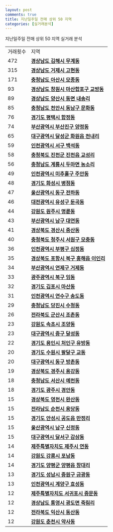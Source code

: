```yaml
---
layout: post
comments: true
title: 지난일주일 전매 상위 50 지역
categories: [실거래분석]
---
```


지난일주일 전매 상위 50 지역 실거래 분석

<table>
  <tr>
    <td>거래횟수</td>
    <td>지역</td>
  </tr>

  <tr>
    <td>472</td>
    <td colspan="4" style="font-weight: bold;"><a href="/실거래가/2021/05/29/48250.html">경상남도 김해시 무계동</a></td>
  </tr>

  <tr>
    <td>315</td>
    <td colspan="4" style="font-weight: bold;"><a href="/실거래가/2021/05/29/48310.html">경상남도 거제시 고현동</a></td>
  </tr>

  <tr>
    <td>171</td>
    <td colspan="4" style="font-weight: bold;"><a href="/실거래가/2021/05/29/44200.html">충청남도 아산시 모종동</a></td>
  </tr>

  <tr>
    <td>93</td>
    <td colspan="4" style="font-weight: bold;"><a href="/실거래가/2021/05/29/48125.html">경상남도 창원시 마산합포구 교방동</a></td>
  </tr>

  <tr>
    <td>89</td>
    <td colspan="4" style="font-weight: bold;"><a href="/실거래가/2021/05/29/48330.html">경상남도 양산시 동면 내송리</a></td>
  </tr>

  <tr>
    <td>85</td>
    <td colspan="4" style="font-weight: bold;"><a href="/실거래가/2021/05/29/44131.html">충청남도 천안시 동남구 문화동</a></td>
  </tr>

  <tr>
    <td>76</td>
    <td colspan="4" style="font-weight: bold;"><a href="/실거래가/2021/05/29/41220.html">경기도 평택시 합정동</a></td>
  </tr>

  <tr>
    <td>74</td>
    <td colspan="4" style="font-weight: bold;"><a href="/실거래가/2021/05/29/26230.html">부산광역시 부산진구 양정동</a></td>
  </tr>

  <tr>
    <td>65</td>
    <td colspan="4" style="font-weight: bold;"><a href="/실거래가/2021/05/29/27710.html">대구광역시 달성군 화원읍 천내리</a></td>
  </tr>

  <tr>
    <td>59</td>
    <td colspan="4" style="font-weight: bold;"><a href="/실거래가/2021/05/29/28260.html">인천광역시 서구 백석동</a></td>
  </tr>

  <tr>
    <td>58</td>
    <td colspan="4" style="font-weight: bold;"><a href="/실거래가/2021/05/29/43750.html">충청북도 진천군 진천읍 교성리</a></td>
  </tr>

  <tr>
    <td>56</td>
    <td colspan="4" style="font-weight: bold;"><a href="/실거래가/2021/05/29/44250.html">충청남도 계룡시 두마면 농소리</a></td>
  </tr>

  <tr>
    <td>49</td>
    <td colspan="4" style="font-weight: bold;"><a href="/실거래가/2021/05/29/28177.html">인천광역시 미추홀구 주안동</a></td>
  </tr>

  <tr>
    <td>48</td>
    <td colspan="4" style="font-weight: bold;"><a href="/실거래가/2021/05/29/41590.html">경기도 화성시 병점동</a></td>
  </tr>

  <tr>
    <td>47</td>
    <td colspan="4" style="font-weight: bold;"><a href="/실거래가/2021/05/29/31170.html">울산광역시 동구 전하동</a></td>
  </tr>

  <tr>
    <td>46</td>
    <td colspan="4" style="font-weight: bold;"><a href="/실거래가/2021/05/29/30200.html">대전광역시 유성구 둔곡동</a></td>
  </tr>

  <tr>
    <td>44</td>
    <td colspan="4" style="font-weight: bold;"><a href="/실거래가/2021/05/29/42130.html">강원도 원주시 명륜동</a></td>
  </tr>

  <tr>
    <td>43</td>
    <td colspan="4" style="font-weight: bold;"><a href="/실거래가/2021/05/29/26290.html">부산광역시 남구 대연동</a></td>
  </tr>

  <tr>
    <td>41</td>
    <td colspan="4" style="font-weight: bold;"><a href="/실거래가/2021/05/29/47290.html">경상북도 경산시 중산동</a></td>
  </tr>

  <tr>
    <td>40</td>
    <td colspan="4" style="font-weight: bold;"><a href="/실거래가/2021/05/29/43112.html">충청북도 청주시 서원구 모충동</a></td>
  </tr>

  <tr>
    <td>36</td>
    <td colspan="4" style="font-weight: bold;"><a href="/실거래가/2021/05/29/28237.html">인천광역시 부평구 십정동</a></td>
  </tr>

  <tr>
    <td>35</td>
    <td colspan="4" style="font-weight: bold;"><a href="/실거래가/2021/05/29/47113.html">경상북도 포항시 북구 흥해읍 이인리</a></td>
  </tr>

  <tr>
    <td>34</td>
    <td colspan="4" style="font-weight: bold;"><a href="/실거래가/2021/05/29/26470.html">부산광역시 연제구 거제동</a></td>
  </tr>

  <tr>
    <td>33</td>
    <td colspan="4" style="font-weight: bold;"><a href="/실거래가/2021/05/29/29170.html">광주광역시 북구 임동</a></td>
  </tr>

  <tr>
    <td>32</td>
    <td colspan="4" style="font-weight: bold;"><a href="/실거래가/2021/05/29/41570.html">경기도 김포시 마산동</a></td>
  </tr>

  <tr>
    <td>31</td>
    <td colspan="4" style="font-weight: bold;"><a href="/실거래가/2021/05/29/28185.html">인천광역시 연수구 송도동</a></td>
  </tr>

  <tr>
    <td>29</td>
    <td colspan="4" style="font-weight: bold;"><a href="/실거래가/2021/05/29/44270.html">충청남도 당진시 수청동</a></td>
  </tr>

  <tr>
    <td>26</td>
    <td colspan="4" style="font-weight: bold;"><a href="/실거래가/2021/05/29/45130.html">전라북도 군산시 조촌동</a></td>
  </tr>

  <tr>
    <td>23</td>
    <td colspan="4" style="font-weight: bold;"><a href="/실거래가/2021/05/29/42210.html">강원도 속초시 조양동</a></td>
  </tr>

  <tr>
    <td>23</td>
    <td colspan="4" style="font-weight: bold;"><a href="/실거래가/2021/05/29/27110.html">대구광역시 중구 달성동</a></td>
  </tr>

  <tr>
    <td>22</td>
    <td colspan="4" style="font-weight: bold;"><a href="/실거래가/2021/05/29/41461.html">경기도 용인시 처인구 유방동</a></td>
  </tr>

  <tr>
    <td>20</td>
    <td colspan="4" style="font-weight: bold;"><a href="/실거래가/2021/05/29/41115.html">경기도 수원시 팔달구 교동</a></td>
  </tr>

  <tr>
    <td>20</td>
    <td colspan="4" style="font-weight: bold;"><a href="/실거래가/2021/05/29/27140.html">대구광역시 동구 방촌동</a></td>
  </tr>

  <tr>
    <td>19</td>
    <td colspan="4" style="font-weight: bold;"><a href="/실거래가/2021/05/29/47130.html">경상북도 경주시 용강동</a></td>
  </tr>

  <tr>
    <td>18</td>
    <td colspan="4" style="font-weight: bold;"><a href="/실거래가/2021/05/29/44210.html">충청남도 서산시 예천동</a></td>
  </tr>

  <tr>
    <td>18</td>
    <td colspan="4" style="font-weight: bold;"><a href="/실거래가/2021/05/29/41610.html">경기도 광주시 경안동</a></td>
  </tr>

  <tr>
    <td>15</td>
    <td colspan="4" style="font-weight: bold;"><a href="/실거래가/2021/05/29/47230.html">경상북도 영천시 완산동</a></td>
  </tr>

  <tr>
    <td>15</td>
    <td colspan="4" style="font-weight: bold;"><a href="/실거래가/2021/05/29/46150.html">전라남도 순천시 용당동</a></td>
  </tr>

  <tr>
    <td>15</td>
    <td colspan="4" style="font-weight: bold;"><a href="/실거래가/2021/05/29/41550.html">경기도 안성시 공도읍 만정리</a></td>
  </tr>

  <tr>
    <td>15</td>
    <td colspan="4" style="font-weight: bold;"><a href="/실거래가/2021/05/29/31140.html">울산광역시 남구 신정동</a></td>
  </tr>

  <tr>
    <td>15</td>
    <td colspan="4" style="font-weight: bold;"><a href="/실거래가/2021/05/29/27290.html">대구광역시 달서구 감삼동</a></td>
  </tr>

  <tr>
    <td>14</td>
    <td colspan="4" style="font-weight: bold;"><a href="/실거래가/2021/05/29/50110.html">제주특별자치도 제주시 연동</a></td>
  </tr>

  <tr>
    <td>14</td>
    <td colspan="4" style="font-weight: bold;"><a href="/실거래가/2021/05/29/42150.html">강원도 강릉시 포남동</a></td>
  </tr>

  <tr>
    <td>14</td>
    <td colspan="4" style="font-weight: bold;"><a href="/실거래가/2021/05/29/41830.html">경기도 양평군 양평읍 창대리</a></td>
  </tr>

  <tr>
    <td>13</td>
    <td colspan="4" style="font-weight: bold;"><a href="/실거래가/2021/05/29/41133.html">경기도 성남시 중원구 금광동</a></td>
  </tr>

  <tr>
    <td>13</td>
    <td colspan="4" style="font-weight: bold;"><a href="/실거래가/2021/05/29/28245.html">인천광역시 계양구 효성동</a></td>
  </tr>

  <tr>
    <td>12</td>
    <td colspan="4" style="font-weight: bold;"><a href="/실거래가/2021/05/29/50130.html">제주특별자치도 서귀포시 중문동</a></td>
  </tr>

  <tr>
    <td>12</td>
    <td colspan="4" style="font-weight: bold;"><a href="/실거래가/2021/05/29/48220.html">경상남도 통영시 광도면 죽림리</a></td>
  </tr>

  <tr>
    <td>12</td>
    <td colspan="4" style="font-weight: bold;"><a href="/실거래가/2021/05/29/45140.html">전라북도 익산시 동산동</a></td>
  </tr>

  <tr>
    <td>12</td>
    <td colspan="4" style="font-weight: bold;"><a href="/실거래가/2021/05/29/42110.html">강원도 춘천시 약사동</a></td>
  </tr>

</table>
